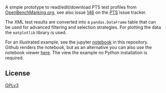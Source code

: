 A simple prototype to read/edit/download PTS test profiles from
[OpenBenchMarking.org](http://openbenchmarking.org/), see also issue
[146](phoronix-test-suite/phoronix-test-suite#146) on the
[PTS](https://github.com/phoronix-test-suite/phoronix-test-suite) issue tracker.

The XML test results are converted into a ```pandas.DataFrame``` table that can
be used for advanced filtering and selection strategies. For plotting the data
the ```matplotlib``` library is used.

For an illustrated example, see the jupyter
[notebook](https://github.com/davidovitch/python-pts-openbenchmarking/blob/master/workflow.ipynb)
in this repository. Github renders the notebook, but as an alternative you
can also use the notebook viewer
[here](http://nbviewer.jupyter.org/github/davidovitch/python-pts-openbenchmarking/blob/master/workflow.ipynb).
The view the example no Python installation is required.

## License

[GPLv3](https://www.gnu.org/licenses/gpl-3.0-standalone.html)

